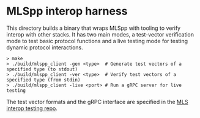 MLSpp interop harness
=====================

This directory builds a binary that wraps MLSpp with tooling to verify interop
with other stacks.  It has two main modes, a test-vector verification mode to
test basic protocol functions and a live testing mode for testing dynamic
protocol interactions.

```
> make
> ./build/mlspp_client -gen <type>  # Generate test vectors of a specified type (to stdout)
> ./build/mlspp_client -ver <type>  # Verify test vectors of a specified type (from stdin)
> ./build/mlspp_client -live <port> # Run a gRPC server for live testing
```

The test vector formats and the gRPC interface are specified in the [MLS interop
testing repo](https://github.com/mlswg/mls-implementations).
